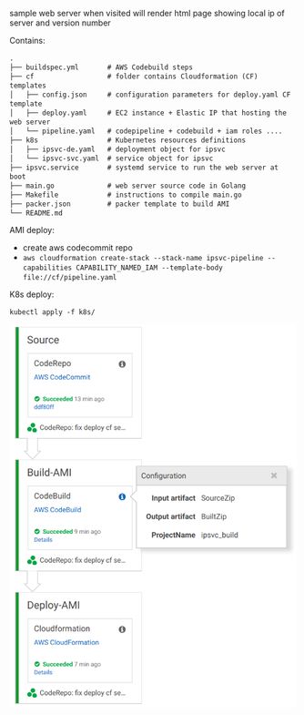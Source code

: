 sample web server when visited will render html page showing local ip of server
and version number

Contains:
```
.
├── buildspec.yml       # AWS Codebuild steps
├── cf                  # folder contains Cloudformation (CF) templates
│   ├── config.json     # configuration parameters for deploy.yaml CF template
│   ├── deploy.yaml     # EC2 instance + Elastic IP that hosting the web server
│   └── pipeline.yaml   # codepipeline + codebuild + iam roles ....
├── k8s                 # Kubernetes resources definitions
│   ├── ipsvc-de.yaml   # deployment object for ipsvc
│   └── ipsvc-svc.yaml  # service object for ipsvc
├── ipsvc.service       # systemd service to run the web server at boot
├── main.go             # web server source code in Golang
├── Makefile            # instructions to compile main.go
├── packer.json         # packer template to build AMI
└── README.md
```

AMI deploy:
- create aws codecommit repo
- `aws cloudformation create-stack --stack-name ipsvc-pipeline --capabilities CAPABILITY_NAMED_IAM --template-body file://cf/pipeline.yaml`

K8s deploy:
```
kubectl apply -f k8s/
```

![pipeline](./images/pipeline.png)
